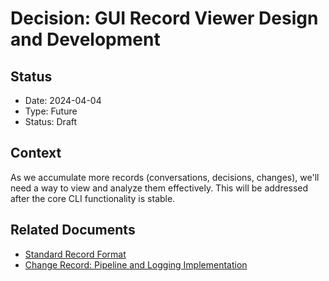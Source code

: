 # Decision: GUI Record Viewer Design and Development

## Status
- Date: 2024-04-04
- Type: Future
- Status: Draft

## Context
As we accumulate more records (conversations, decisions, changes), we'll need a way to view and analyze them effectively. This will be addressed after the core CLI functionality is stable.

## Related Documents
- [Standard Record Format](../ai_conversations/standard_record_format.json)
- [Change Record: Pipeline and Logging Implementation](../changes/pipeline_logging_20240404.json) 